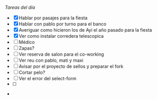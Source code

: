 _Tareas del día_
- [x] Hablar por pasajes para la fiesta
- [x] Hablar con pablo por turno para el banco
- [x] Averiguar como hicieron los de Ayi el año pasado para la fiesta
- [x] Ver como instalar corredera telescopica
- [ ] Médico
- [ ] Zapas?
- [ ] Ver reserva de salon para el co-working
- [ ] Ver reu con pablo, mati y maxi
- [ ] Avisar por el proyecto de sellos y preparar el fork
- [ ] Cortar pelo?
- [ ] Ver el error del select-form
- [ ] 
- 
